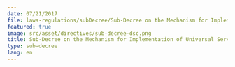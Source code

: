 ```yaml
---
date: 07/21/2017
file: laws-regulations/subDecree/Sub-Decree on the Mechanism for Implementation of Universal Service Obligation Program in Telecommunications Sector.pdf
featured: true
image: src/asset/directives/sub-decree-dsc.png
title: Sub-Decree on the Mechanism for Implementation of Universal Service Obligation Program in Telecommunications Sector
type: sub-decree
lang: en
---
```

